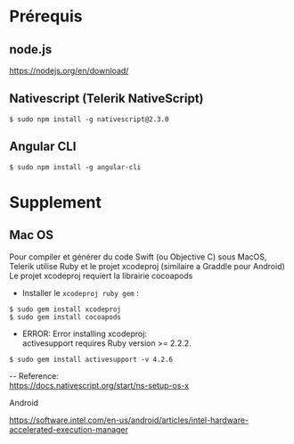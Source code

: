 # Prérequis

## node.js

https://nodejs.org/en/download/

## Nativescript (Telerik NativeScript)
```
$ sudo npm install -g nativescript@2.3.0
```
## Angular CLI
```
$ sudo npm install -g angular-cli
```
# Supplement

## Mac OS

Pour compiler et générer du code Swift (ou Objective C) sous MacOS,  
Telerik utilise Ruby et le projet xcodeproj (similaire a Graddle pour Android)   
Le projet xcodeproj requiert la librairie cocoapods

* Installer le `xcodeproj ruby gem` :   
```
$ sudo gem install xcodeproj
$ sudo gem install cocoapods
```

* ERROR:  Error installing xcodeproj:   
	activesupport requires Ruby version >= 2.2.2.   
```
$ sudo gem install activesupport -v 4.2.6
```
-- Reference:  
https://docs.nativescript.org/start/ns-setup-os-x   




Android

https://software.intel.com/en-us/android/articles/intel-hardware-accelerated-execution-manager
